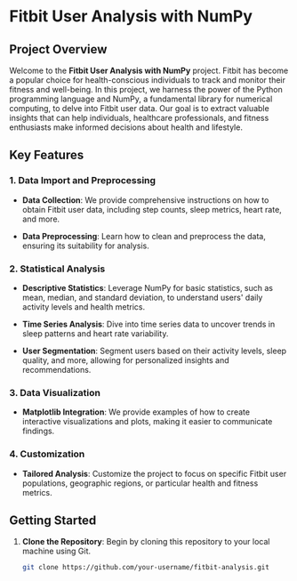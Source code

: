 # Fitbit User Analysis with NumPy



## Project Overview

Welcome to the **Fitbit User Analysis with NumPy** project. Fitbit has become a popular choice for health-conscious individuals to track and monitor their fitness and well-being. In this project, we harness the power of the Python programming language and NumPy, a fundamental library for numerical computing, to delve into Fitbit user data. Our goal is to extract valuable insights that can help individuals, healthcare professionals, and fitness enthusiasts make informed decisions about health and lifestyle.

## Key Features

### 1. Data Import and Preprocessing

- **Data Collection**: We provide comprehensive instructions on how to obtain Fitbit user data, including step counts, sleep metrics, heart rate, and more.

- **Data Preprocessing**: Learn how to clean and preprocess the data, ensuring its suitability for analysis.

### 2. Statistical Analysis

- **Descriptive Statistics**: Leverage NumPy for basic statistics, such as mean, median, and standard deviation, to understand users' daily activity levels and health metrics.

- **Time Series Analysis**: Dive into time series data to uncover trends in sleep patterns and heart rate variability.

- **User Segmentation**: Segment users based on their activity levels, sleep quality, and more, allowing for personalized insights and recommendations.

### 3. Data Visualization

- **Matplotlib Integration**: We provide examples of how to create interactive visualizations and plots, making it easier to communicate findings.

### 4. Customization

- **Tailored Analysis**: Customize the project to focus on specific Fitbit user populations, geographic regions, or particular health and fitness metrics.

## Getting Started

1. **Clone the Repository**: Begin by cloning this repository to your local machine using Git.

   ```bash
   git clone https://github.com/your-username/fitbit-analysis.git
